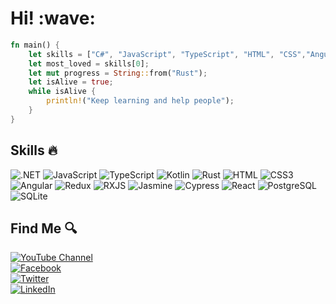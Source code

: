 <h1> Hi! :wave: </h1>

```rust
fn main() {
    let skills = ["C#", "JavaScript", "TypeScript", "HTML", "CSS","Angular","React","Kotlin"];
    let most_loved = skills[0];
    let mut progress = String::from("Rust");
    let isAlive = true;
    while isAlive {
        println!("Keep learning and help people");
    }
}
```
## Skills :fire:
 ![.NET](https://img.shields.io/badge/--239120?style=flat-square&logo=.net)
   ![JavaScript](https://img.shields.io/badge/-fff?style=flat-square&logo=javascript)
   ![TypeScript](https://img.shields.io/badge/-fff?style=flat-square&logo=typescript)
   ![Kotlin](https://img.shields.io/badge/-aqua?style=flat-square&logo=kotlin)
 ![Rust](https://img.shields.io/badge/-000?style=flat-square&logo=rust)
 ![HTML](https://img.shields.io/badge/-white?style=flat-square&logo=html5)
      ![CSS3](https://img.shields.io/badge/-1572B6?style=flat-square&logo=css3)
 ![Angular](https://img.shields.io/badge/-red?style=flat-square&logo=angular)
 ![Redux](https://img.shields.io/badge/-764ABC?style=flat-square&logo=redux)
  ![RXJS](https://img.shields.io/badge/-B7178C?style=flat-square&logo=reactivex)
 ![Jasmine](https://img.shields.io/badge/-8A4182?style=flat-square&logo=jasmine)
 ![Cypress](https://img.shields.io/badge/-17202C?style=flat-square&logo=cypress)
   ![React](https://img.shields.io/badge/-white?style=flat-square&logo=react)
    ![PostgreSQL](https://img.shields.io/badge/-336791?style=flat-square&logo=postgresql)
    ![SQLite](https://img.shields.io/badge/-003B57?style=flat-square&logo=sqlite)
        
## Find Me :mag:

 [![YouTube Channel](https://img.shields.io/badge/-YouTube-red?style=for-the-badge&logo=youtube)](https://www.youtube.com/c/EbrahimAlkadim)
 <br/>
 [![Facebook](https://img.shields.io/badge/-Facebook-white?style=for-the-badge&logo=facebook)](https://www.fb.com/ebrahimonfire98)
 <br/>
 [![Twitter](https://img.shields.io/badge/-Twitter-white?style=for-the-badge&logo=twitter)](https://twitter.com/heyiamhema)
 <br/>
 [![LinkedIn](https://img.shields.io/badge/-LinkedIn-0077B5?style=for-the-badge&logo=linkedin)](https://www.linkedin.com/in/ebrahimalkadim/)
